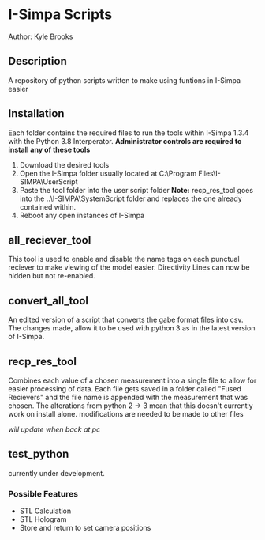 # I-Simpa Scripts
Author: Kyle Brooks

## Description
A repository of python scripts written to make using funtions in I-Simpa easier

## Installation
Each folder contains the required files to run the tools within I-Simpa 1.3.4 with the Python 3.8 Interperator. 
**Administrator controls are required to install any of these tools**

1. Download the desired tools
2. Open the I-Simpa folder usually located at C:\Program Files\I-SIMPA\UserScript
3. Paste the tool folder into the user script folder **Note:** recp_res_tool goes into the ..\I-SIMPA\SystemScript folder and replaces the one already contained within.
4. Reboot any open instances of I-Simpa 

## all_reciever_tool
This tool is used to enable and disable the name tags on each punctual reciever to make viewing of the model easier.
Directivity Lines can now be hidden but not re-enabled.

## convert_all_tool
An edited version of a script that converts the gabe format files into csv. The changes made, allow it to be used with python 3 as in the latest version of I-Simpa. 

## recp_res_tool
Combines each value of a chosen measurement into a single file to allow for easier processing of data. Each file gets saved in a folder called "Fused Recievers" and the file name is appended with the measurement that was chosen. The alterations from python 2 -> 3 mean that this doesn't currently work on install alone. modifications are needed to be made to other files

*will update when back at pc* 

## test_python 
currently under development.
### Possible Features
* STL Calculation
* STL Hologram
* Store and return to set camera positions
